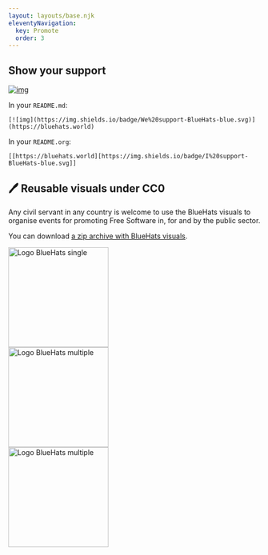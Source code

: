 ```yaml
---
layout: layouts/base.njk
eleventyNavigation:
  key: Promote
  order: 3
---
```


## Show your support 

[![img](https://img.shields.io/badge/I%20support-BlueHats-blue.svg)](https://bluehats.world)

In your `README.md`: 

`[![img](https://img.shields.io/badge/We%20support-BlueHats-blue.svg)](https://bluehats.world)`

In your `README.org`: 

`[[https://bluehats.world][https://img.shields.io/badge/I%20support-BlueHats-blue.svg]]`

## 🖊️ Reusable visuals under CC0

Any civil servant in any country is welcome to use the BlueHats visuals to organise events for promoting Free Software in, for and by the public sector.

You can download [a zip archive with BlueHats visuals](https://github.com/blue-hats/bluehats-visuals/archive/refs/tags/v0.6.zip).

<img alt="Logo BlueHats single" width="200px" src="/img/bluehats-logo-single-outline-gradient.png"/>
<br/>
<img alt="Logo BlueHats multiple" width="200px" src="/img/bluehats-logo.png"/>
<br/>
<img alt="Logo BlueHats multiple" width="200px" src="/img/bluehats-logo-single.png"/>
<br/>
